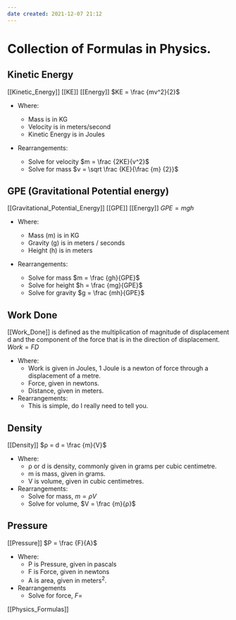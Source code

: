 ```yaml
---
date created: 2021-12-07 21:12
---
```


# Collection of Formulas in Physics.

## Kinetic Energy

[[Kinetic_Energy]] [[KE]] [[Energy]]
$KE = \frac {mv^2}{2}$

- Where:
  - Mass is in KG
  - Velocity is in meters/second
  - Kinetic Energy is in Joules

- Rearrangements:
  - Solve for velocity $m = \frac {2KE}{v^2}$
  - Solve for mass $v = \sqrt \frac {KE}{\frac {m} {2}}$

## GPE (Gravitational Potential energy)

[[Gravitational_Potential_Energy]] [[GPE]] [[Energy]]
$GPE = mgh$

- Where:
  - Mass (m) is in KG
  - Gravity (g) is in meters / seconds
  - Height (h) is in meters

- Rearrangements:
  - Solve for mass $m = \frac {gh}{GPE}$
  - Solve for height $h = \frac {mg}{GPE}$
  - Solve for gravity $g = \frac {mh}{GPE}$

## Work Done

[[Work_Done]] is defined as the multiplication of magnitude of displacement d and the component of the force that is in the direction of displacement.
$Work = FD$

- Where:
  - Work is given in Joules, 1 Joule is a newton of force through a displacement of a metre.
  - Force, given in newtons.
  - Distance, given in meters.
- Rearrangements:
  - This is simple, do I really need to tell you.

## Density

[[Density]]
$ρ = d = \frac {m}{V}$

- Where:
  - ρ or d is density, commonly given in grams per cubic centimetre.
  - m is mass, given in grams.
  - V is volume, given in cubic centimetres.
- Rearrangements:
  - Solve for mass, $m = ρV$
  - Solve for volume, $V = \frac {m}{ρ}$

## Pressure

[[Pressure]]
$P = \frac {F}{A}$

- Where:
  - P is Pressure, given in pascals
  - F is Force, given in newtons
  - A is area, given in meters<sup>2</sup>.
- Rearrangements
  - Solve for force, $F =$

[[Physics_Formulas]]
